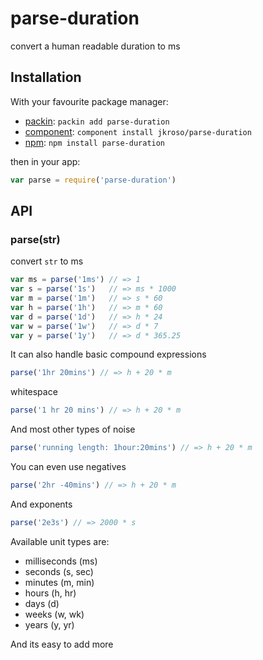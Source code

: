 
# parse-duration

  convert a human readable duration to ms

## Installation

With your favourite package manager:

- [packin](//github.com/jkroso/packin): `packin add parse-duration`
- [component](//github.com/component/component#installing-packages): `component install jkroso/parse-duration`
- [npm](//npmjs.org/doc/cli/npm-install.html): `npm install parse-duration`

then in your app:

```js
var parse = require('parse-duration')
```

## API

### parse(str)

  convert `str` to ms

```js
var ms = parse('1ms') // => 1
var s = parse('1s')   // => ms * 1000
var m = parse('1m')   // => s * 60
var h = parse('1h')   // => m * 60
var d = parse('1d')   // => h * 24
var w = parse('1w')   // => d * 7
var y = parse('1y')   // => d * 365.25
```

It can also handle basic compound expressions 

```js
parse('1hr 20mins') // => h + 20 * m
```

whitespace

```js
parse('1 hr 20 mins') // => h + 20 * m
```

And most other types of noise

```js
parse('running length: 1hour:20mins') // => h + 20 * m
```

You can even use negatives

```js
parse('2hr -40mins') // => h + 20 * m
```

And exponents

```js
parse('2e3s') // => 2000 * s
```

Available unit types are:

- milliseconds (ms)
- seconds (s, sec)
- minutes (m, min)
- hours (h, hr)
- days (d)
- weeks (w, wk)
- years (y, yr)

And its easy to add more
